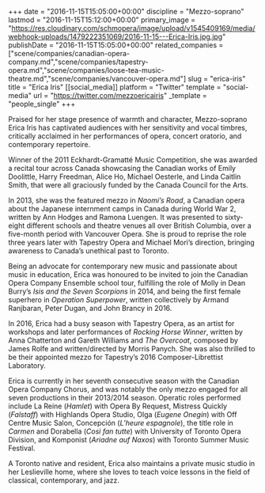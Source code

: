 +++
date = "2016-11-15T15:05:00+00:00"
discipline = "Mezzo-soprano"
lastmod = "2016-11-15T15:12:00+00:00"
primary_image = "https://res.cloudinary.com/schmopera/image/upload/v1545409169/media/webhook-uploads/1479222351069/2016-11-15---Erica-Iris.jpg.jpg"
publishDate = "2016-11-15T15:05:00+00:00"
related_companies = ["scene/companies/canadian-opera-company.md","scene/companies/tapestry-opera.md","scene/companies/loose-tea-music-theatre.md","scene/companies/vancouver-opera.md"]
slug = "erica-iris"
title = "Erica Iris"
[[social_media]]
platform = "Twitter"
template = "social-media"
url = "https://twitter.com/mezzoericairis"
_template = "people_single"
+++

Praised for her stage presence of warmth and character, Mezzo-soprano Erica Iris has captivated audiences with her sensitivity and vocal timbres, critically acclaimed in her 
performances of opera, concert oratorio, and contemporary repertoire.

Winner of the 2011 Eckhardt-Gramatté Music Competition, she was awarded a recital tour across Canada showcasing the Canadian works of Emily Doolittle, Harry Freedman, Alice Ho, Michael Oesterle, and Linda Caitlin Smith, that were all graciously funded by the Canada Council for the Arts. 

In 2013, she was the featured mezzo in *Naomi’s Road*, a Canadian opera about the Japanese internment camps in Canada during World War 2, written by Ann Hodges and Ramona Luengen. It was presented to sixty-eight different schools and theatre venues all over British Columbia, over a five-month period with Vancouver Opera.  She is proud to reprise the role three years later with Tapestry Opera and Michael Mori’s direction, bringing awareness to Canada’s unethical past to Toronto. 

Being an advocate for contemporary new music and passionate about music in education, Erica was honoured to be invited to join the Canadian Opera Company Ensemble school tour, fulfilling the role of Molly in Dean Burry’s *Isis and the Seven Scorpions* in 2014, and being the first female superhero in *Operation Superpower*, written collectively by Armand Ranjbaran, Peter Dugan, and John Brancy in 2016.  

In 2016, Erica had a busy season with Tapestry Opera, as an artist for workshops and later performances of *Rocking Horse Winner*, written by Anna Chatterton and Gareth Williams and *The Overcoat*, composed by James Rolfe and written/directed by Morris Panych. She was also thrilled to be their appointed mezzo for Tapestry’s 2016 Composer-Librettist Laboratory.

Erica is currently in her seventh consecutive season with the Canadian Opera Company Chorus, and was notably the only mezzo engaged for all seven productions in their 2013/2014 season. Operatic roles performed include La Reine (*Hamlet*) with Opera By Request, Mistress Quickly (*Falstaff*) with Highlands Opera Studio, Olga (*Eugene Onegin*) with Off Centre Music Salon, Concepción (*L’heure espagnole*), the title role in *Carmen* and Dorabella (*Così fan tutte*) with University of Toronto Opera Division, and Komponist (*Ariadne auf Naxos*) with Toronto Summer Music Festival.

A Toronto native and resident, Erica also maintains a private music studio in her Leslieville home, where she loves to teach voice lessons in the field of classical, contemporary, and jazz.
